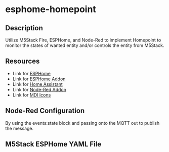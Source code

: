 # esphome-homepoint
## Description
Utilize M5Stack Fire, ESPHome, and Node-Red to implement Homepoint to monitor the states of wanted entity and/or controls the entity from M5Stack.

## Resources
  - Link for [ESPHome](https://esphome.io/index.html)
  - Link for [ESPHome Addon](https://www.home-assistant.io/integrations/esphome/)
  - Link for [Home Assistant](https://www.home-assistant.io/)
  - Link for [Node-Red Addon](https://community.home-assistant.io/t/home-assistant-community-add-on-node-red/55023)
  - Link for [MDI Icons](https://pictogrammers.github.io/@mdi/font/5.4.55/)

## Node-Red Configuration
By using the events:state block and passing onto the MQTT out to publish the message.

## M5Stack ESPHome YAML File

